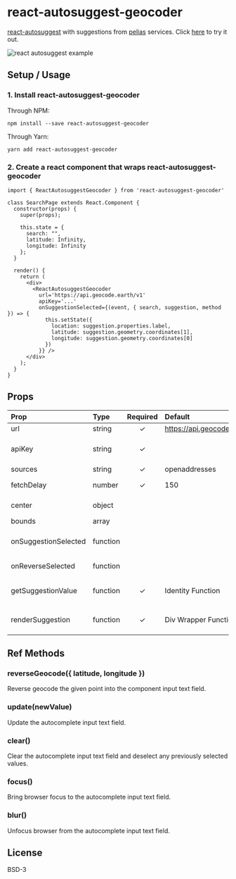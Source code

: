 # react-autosuggest-geocoder

[react-autosuggest](https://github.com/moroshko/react-autosuggest) with suggestions from [pelias](https://github.com/pelias/pelias) services. Click [here](http://abec.github.io/react-autosuggest-geocoder) to try it out.

![react autosuggest example](https://abec.github.io/react-autosuggest-geocoder/images/basic.gif)

## Setup / Usage

### 1. Install react-autosuggest-geocoder

Through NPM:

```
npm install --save react-autosuggest-geocoder
```

Through Yarn:

```
yarn add react-autosuggest-geocoder
```

### 2. Create a react component that wraps react-autosuggest-geocoder

```
import { ReactAutosuggestGeocoder } from 'react-autosuggest-geocoder'

class SearchPage extends React.Component {
  constructor(props) {
    super(props);

    this.state = {
      search: "",
      latitude: Infinity,
      longitude: Infinity
    };
  }

  render() {
    return (
      <div>
        <ReactAutosuggestGeocoder
          url='https://api.geocode.earth/v1'
          apiKey='...'
          onSuggestionSelected={(event, { search, suggestion, method }) => {
            this.setState({
              location: suggestion.properties.label,
              latitude: suggestion.geometry.coordinates[1],
              longitude: suggestion.geometry.coordinates[0]
            })
          }} />
      </div>
    );
  }
}
```

## Props

| Prop | Type | Required | Default | Description |
| :--- | :--- | :---: | :--- | :--- |
| url | string | ✓ | https://api.geocode.earth/v1 | |
| apiKey | string | ✓ | | Pelias service API key. Most useful with geocode.earth. See https://geocode.earth/ to get an API key. |
| sources | string | ✓ | openaddresses | Filter data by data source. |
| fetchDelay | number | ✓ | 150 | Debounce API requests with this delay (in milliseconds). |
| center | object | | | Orient search results towards the provided center. |
| bounds | array | | | Bounding box to limit search results. |
| onSuggestionSelected | function | | | See https://github.com/moroshko/react-autosuggest#onSuggestionSelectedProp for details. |
| onReverseSelected | function | | | Invoked after reverse geocoding is performed. |
| getSuggestionValue | function | ✓ | Identity Function | See https://github.com/moroshko/react-autosuggest#getsuggestionvalue-required for details. |
| renderSuggestion | function | ✓ | Div Wrapper Function | See https://github.com/moroshko/react-autosuggest#rendersuggestion-required for details. |

## Ref Methods

### reverseGeocode({ latitude, longitude })

Reverse geocode the given point into the component input text field.

### update(newValue)

Update the autocomplete input text field.

### clear()

Clear the autocomplete input text field and deselect any previously selected values.

### focus()

Bring browser focus to the autocomplete input text field.

### blur()

Unfocus browser from the autocomplete input text field.

## License

BSD-3

